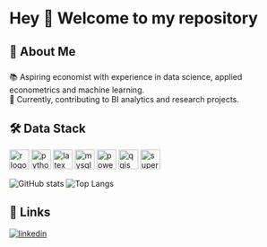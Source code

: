 <h1 align="left">Hey 👋 Welcome to my repository</h1>

###

###

<h2 align="left">🚀 About Me</h2>

###

<p align="left">📚 Aspiring economist with experience in data science, applied econometrics and machine learning. <br>🎯 Currently, contributing to BI analytics and research projects.</p>

###

<h2 align="left">🛠 Data Stack</h2>

<p align="left">
  <img src="https://img.shields.io/badge/r-%23276DC3.svg?style=for-the-badge&logo=r&logoColor=white" height="35" alt="r logo" />
  <img src="https://img.shields.io/badge/python-3670A0?style=for-the-badge&logo=python&logoColor=ffdd54" height="35" alt="python logo" />
  <img src="https://img.shields.io/badge/latex-%23008080.svg?style=for-the-badge&logo=latex&logoColor=white" height="35" alt="latex logo" />
  <img src="https://img.shields.io/badge/mysql-4479A1.svg?style=for-the-badge&logo=mysql&logoColor=white" height="35" alt="mysql logo" />
  <img src="https://img.shields.io/badge/power_bi-F2C811?style=for-the-badge&logo=powerbi&logoColor=black" height="35" alt="powerbi logo" />
  <img src="https://upload.wikimedia.org/wikipedia/commons/0/0c/QGIS_logo_new.svg" height="35" alt="qgis logo" />
  <img src="https://superset.apache.org/img/superset-logo-horiz-dark.svg" height="35" alt="superset logo" />
</p>




![GitHub stats](https://github-readme-stats.vercel.app/api?username=stefanobalbo&show_icons=true&theme=calm_pink) ![Top Langs](https://github-readme-stats.vercel.app/api/top-langs/?username=stefanobalbo&&layout=compact&theme=calm_pink)


## 🔗 Links
[![linkedin](https://img.shields.io/badge/linkedin-0A66C2?style=for-the-badge&logo=linkedin&logoColor=white)](https://www.linkedin.com/in/stefano-balbo13/)
